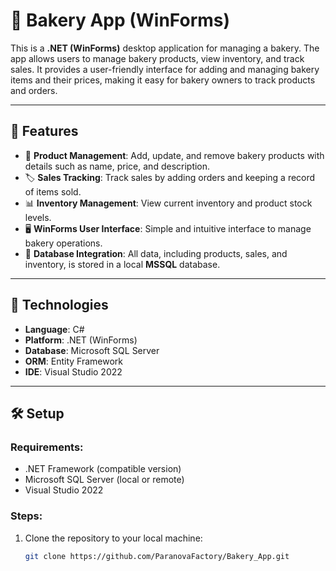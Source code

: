 # 🍞 Bakery App (WinForms)

This is a **.NET (WinForms)** desktop application for managing a bakery. The app allows users to manage bakery products, view inventory, and track sales. It provides a user-friendly interface for adding and managing bakery items and their prices, making it easy for bakery owners to track products and orders.

---

## 🚀 Features

- 🍩 **Product Management**: Add, update, and remove bakery products with details such as name, price, and description.
- 🏷 **Sales Tracking**: Track sales by adding orders and keeping a record of items sold.
- 📊 **Inventory Management**: View current inventory and product stock levels.
- 🖥 **WinForms User Interface**: Simple and intuitive interface to manage bakery operations.
- 💾 **Database Integration**: All data, including products, sales, and inventory, is stored in a local **MSSQL** database.

---

## 🧱 Technologies

- **Language**: C#
- **Platform**: .NET (WinForms)
- **Database**: Microsoft SQL Server
- **ORM**: Entity Framework
- **IDE**: Visual Studio 2022

---

## 🛠 Setup

### Requirements:
- .NET Framework (compatible version)
- Microsoft SQL Server (local or remote)
- Visual Studio 2022

### Steps:
1. Clone the repository to your local machine:
   ```bash
   git clone https://github.com/ParanovaFactory/Bakery_App.git

